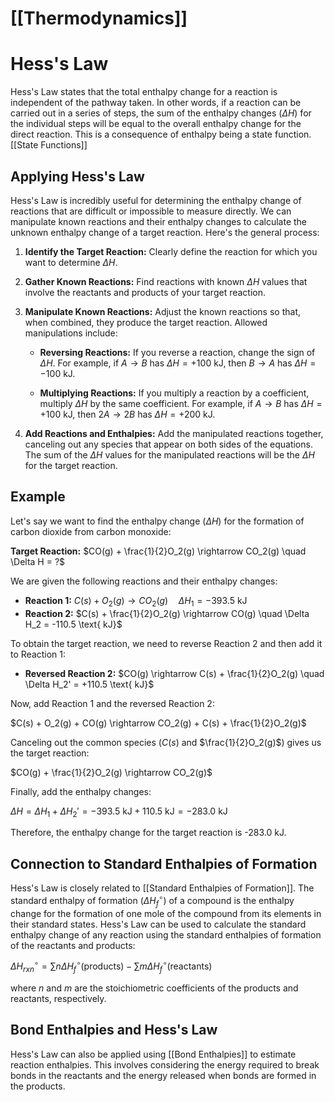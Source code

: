 # [[Thermodynamics]]
# Hess's Law 
Hess's Law states that the total enthalpy change for a reaction is independent of the pathway taken.  In other words, if a reaction can be carried out in a series of steps, the sum of the enthalpy changes ($\Delta H$) for the individual steps will be equal to the overall enthalpy change for the direct reaction. This is a consequence of enthalpy being a state function. [[State Functions]]

## Applying Hess's Law

Hess's Law is incredibly useful for determining the enthalpy change of reactions that are difficult or impossible to measure directly. We can manipulate known reactions and their enthalpy changes to calculate the unknown enthalpy change of a target reaction.  Here's the general process:

1. **Identify the Target Reaction:** Clearly define the reaction for which you want to determine $\Delta H$.

2. **Gather Known Reactions:** Find reactions with known $\Delta H$ values that involve the reactants and products of your target reaction.

3. **Manipulate Known Reactions:**  Adjust the known reactions so that, when combined, they produce the target reaction.  Allowed manipulations include:

    * **Reversing Reactions:** If you reverse a reaction, change the sign of $\Delta H$.  For example, if $A \rightarrow B$ has $\Delta H = +100 \text{ kJ}$, then $B \rightarrow A$ has $\Delta H = -100 \text{ kJ}$.

    * **Multiplying Reactions:** If you multiply a reaction by a coefficient, multiply $\Delta H$ by the same coefficient. For example, if $A \rightarrow B$ has $\Delta H = +100 \text{ kJ}$, then $2A \rightarrow 2B$ has $\Delta H = +200 \text{ kJ}$.

4. **Add Reactions and Enthalpies:** Add the manipulated reactions together, canceling out any species that appear on both sides of the equations.  The sum of the $\Delta H$ values for the manipulated reactions will be the $\Delta H$ for the target reaction.

## Example

Let's say we want to find the enthalpy change ($\Delta H$) for the formation of carbon dioxide from carbon monoxide:

**Target Reaction:** $CO(g) + \frac{1}{2}O_2(g) \rightarrow CO_2(g) \quad \Delta H = ?$

We are given the following reactions and their enthalpy changes:

* **Reaction 1:** $C(s) + O_2(g) \rightarrow CO_2(g) \quad \Delta H_1 = -393.5 \text{ kJ}$
* **Reaction 2:** $C(s) + \frac{1}{2}O_2(g) \rightarrow CO(g) \quad \Delta H_2 = -110.5 \text{ kJ}$

To obtain the target reaction, we need to reverse Reaction 2 and then add it to Reaction 1:

* **Reversed Reaction 2:** $CO(g) \rightarrow C(s) + \frac{1}{2}O_2(g) \quad \Delta H_2' = +110.5 \text{ kJ}$

Now, add Reaction 1 and the reversed Reaction 2:

$C(s) + O_2(g) + CO(g) \rightarrow CO_2(g) + C(s) + \frac{1}{2}O_2(g)$

Canceling out the common species ($C(s)$ and $\frac{1}{2}O_2(g)$) gives us the target reaction:

$CO(g) + \frac{1}{2}O_2(g) \rightarrow CO_2(g)$

Finally, add the enthalpy changes:

$\Delta H = \Delta H_1 + \Delta H_2' = -393.5 \text{ kJ} + 110.5 \text{ kJ} = -283.0 \text{ kJ}$

Therefore, the enthalpy change for the target reaction is -283.0 kJ.


## Connection to Standard Enthalpies of Formation

Hess's Law is closely related to [[Standard Enthalpies of Formation]].  The standard enthalpy of formation ($\Delta H_f^\circ$) of a compound is the enthalpy change for the formation of one mole of the compound from its elements in their standard states.  Hess's Law can be used to calculate the standard enthalpy change of any reaction using the standard enthalpies of formation of the reactants and products:

$\Delta H^\circ_{rxn} = \sum n\Delta H_f^\circ (\text{products}) - \sum m\Delta H_f^\circ (\text{reactants})$

where *n* and *m* are the stoichiometric coefficients of the products and reactants, respectively.


## Bond Enthalpies and Hess's Law

Hess's Law can also be applied using [[Bond Enthalpies]] to estimate reaction enthalpies.  This involves considering the energy required to break bonds in the reactants and the energy released when bonds are formed in the products.
